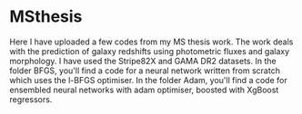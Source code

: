 # MSthesis
Here I have uploaded a few codes from my MS thesis work. The work deals with the prediction of galaxy redshifts using photometric fluxes and galaxy morphology.
I have used the Stripe82X and GAMA DR2 datasets.
In the folder BFGS, you'll find a code for a neural network written from scratch which uses the l-BFGS optimiser.
In the folder Adam, you'll find a code for ensembled neural networks with adam optimiser, boosted with XgBoost regressors.
